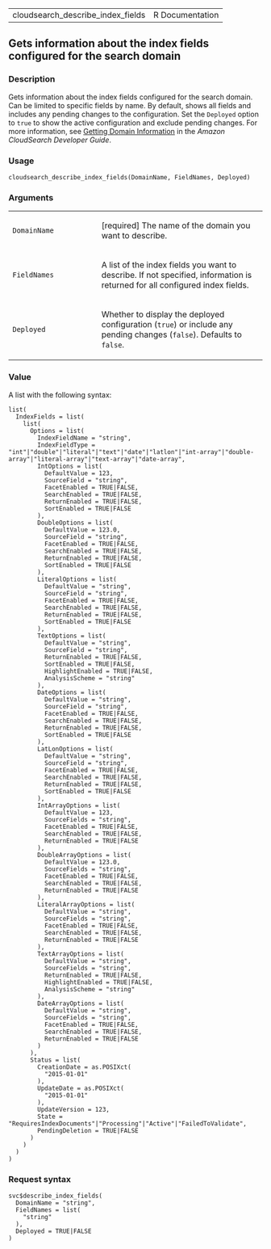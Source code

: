 <table style="width: 100%;">
<tbody>
<tr class="odd">
<td>cloudsearch_describe_index_fields</td>
<td style="text-align: right;">R Documentation</td>
</tr>
</tbody>
</table>

## Gets information about the index fields configured for the search domain

### Description

Gets information about the index fields configured for the search
domain. Can be limited to specific fields by name. By default, shows all
fields and includes any pending changes to the configuration. Set the
`Deployed` option to `true` to show the active configuration and exclude
pending changes. For more information, see <a
href="https://docs.aws.amazon.com/cloudsearch/latest/developerguide/getting-domain-info.html"
target="_blank">Getting Domain Information</a> in the *Amazon
CloudSearch Developer Guide*.

### Usage

    cloudsearch_describe_index_fields(DomainName, FieldNames, Deployed)

### Arguments

<table>
<colgroup>
<col style="width: 35%" />
<col style="width: 65%" />
</colgroup>
<tbody>
<tr class="odd">
<td><code
id="cloudsearch_describe_index_fields_:_DomainName">DomainName</code></td>
<td><p>[required] The name of the domain you want to describe.</p></td>
</tr>
<tr class="even">
<td><code
id="cloudsearch_describe_index_fields_:_FieldNames">FieldNames</code></td>
<td><p>A list of the index fields you want to describe. If not
specified, information is returned for all configured index
fields.</p></td>
</tr>
<tr class="odd">
<td><code
id="cloudsearch_describe_index_fields_:_Deployed">Deployed</code></td>
<td><p>Whether to display the deployed configuration (<code>true</code>)
or include any pending changes (<code>false</code>). Defaults to
<code>false</code>.</p></td>
</tr>
</tbody>
</table>

### Value

A list with the following syntax:

    list(
      IndexFields = list(
        list(
          Options = list(
            IndexFieldName = "string",
            IndexFieldType = "int"|"double"|"literal"|"text"|"date"|"latlon"|"int-array"|"double-array"|"literal-array"|"text-array"|"date-array",
            IntOptions = list(
              DefaultValue = 123,
              SourceField = "string",
              FacetEnabled = TRUE|FALSE,
              SearchEnabled = TRUE|FALSE,
              ReturnEnabled = TRUE|FALSE,
              SortEnabled = TRUE|FALSE
            ),
            DoubleOptions = list(
              DefaultValue = 123.0,
              SourceField = "string",
              FacetEnabled = TRUE|FALSE,
              SearchEnabled = TRUE|FALSE,
              ReturnEnabled = TRUE|FALSE,
              SortEnabled = TRUE|FALSE
            ),
            LiteralOptions = list(
              DefaultValue = "string",
              SourceField = "string",
              FacetEnabled = TRUE|FALSE,
              SearchEnabled = TRUE|FALSE,
              ReturnEnabled = TRUE|FALSE,
              SortEnabled = TRUE|FALSE
            ),
            TextOptions = list(
              DefaultValue = "string",
              SourceField = "string",
              ReturnEnabled = TRUE|FALSE,
              SortEnabled = TRUE|FALSE,
              HighlightEnabled = TRUE|FALSE,
              AnalysisScheme = "string"
            ),
            DateOptions = list(
              DefaultValue = "string",
              SourceField = "string",
              FacetEnabled = TRUE|FALSE,
              SearchEnabled = TRUE|FALSE,
              ReturnEnabled = TRUE|FALSE,
              SortEnabled = TRUE|FALSE
            ),
            LatLonOptions = list(
              DefaultValue = "string",
              SourceField = "string",
              FacetEnabled = TRUE|FALSE,
              SearchEnabled = TRUE|FALSE,
              ReturnEnabled = TRUE|FALSE,
              SortEnabled = TRUE|FALSE
            ),
            IntArrayOptions = list(
              DefaultValue = 123,
              SourceFields = "string",
              FacetEnabled = TRUE|FALSE,
              SearchEnabled = TRUE|FALSE,
              ReturnEnabled = TRUE|FALSE
            ),
            DoubleArrayOptions = list(
              DefaultValue = 123.0,
              SourceFields = "string",
              FacetEnabled = TRUE|FALSE,
              SearchEnabled = TRUE|FALSE,
              ReturnEnabled = TRUE|FALSE
            ),
            LiteralArrayOptions = list(
              DefaultValue = "string",
              SourceFields = "string",
              FacetEnabled = TRUE|FALSE,
              SearchEnabled = TRUE|FALSE,
              ReturnEnabled = TRUE|FALSE
            ),
            TextArrayOptions = list(
              DefaultValue = "string",
              SourceFields = "string",
              ReturnEnabled = TRUE|FALSE,
              HighlightEnabled = TRUE|FALSE,
              AnalysisScheme = "string"
            ),
            DateArrayOptions = list(
              DefaultValue = "string",
              SourceFields = "string",
              FacetEnabled = TRUE|FALSE,
              SearchEnabled = TRUE|FALSE,
              ReturnEnabled = TRUE|FALSE
            )
          ),
          Status = list(
            CreationDate = as.POSIXct(
              "2015-01-01"
            ),
            UpdateDate = as.POSIXct(
              "2015-01-01"
            ),
            UpdateVersion = 123,
            State = "RequiresIndexDocuments"|"Processing"|"Active"|"FailedToValidate",
            PendingDeletion = TRUE|FALSE
          )
        )
      )
    )

### Request syntax

    svc$describe_index_fields(
      DomainName = "string",
      FieldNames = list(
        "string"
      ),
      Deployed = TRUE|FALSE
    )
